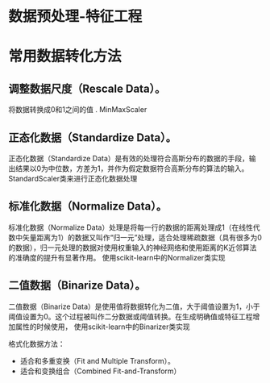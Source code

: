 # 数据预处理-特征工程
# 常用数据转化方法
## 调整数据尺度（Rescale Data）。
 将数据转换成0和1之间的值 .
 MinMaxScaler

## 正态化数据（Standardize Data）。
正态化数据（Standardize Data）是有效的处理符合高斯分布的数据的手段，输出结果以0为中位数，方差为1，并作为假定数据符合高斯分布的算法的输入。
StandardScaler类来进行正态化数据处理

## 标准化数据（Normalize Data）。
标准化数据（Normalize Data）处理是将每一行的数据的距离处理成1（在线性代数中矢量距离为1）的数据又叫作“归一元”处理，适合处理稀疏数据（具有很多为0的数据），归一元处理的数据对使用权重输入的神经网络和使用距离的K近邻算法的准确度的提升有显著作用。
使用scikit-learn中的Normalizer类实现

## 二值数据（Binarize Data）。
二值数据（Binarize Data）是使用值将数据转化为二值，大于阈值设置为1，小于阈值设置为0。这个过程被叫作二分数据或阈值转换。在生成明确值或特征工程增加属性的时候使用，
使用scikit-learn中的Binarizer类实现

格式化数据方法：
- 适合和多重变换（Fit and Multiple Transform）。
- 适合和变换组合（Combined Fit-and-Transform）